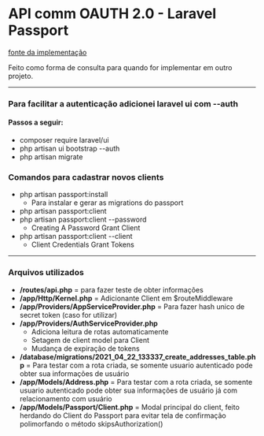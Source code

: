 # API comm OAUTH 2.0 - Laravel Passport

[fonte da implementação](https://laravel.com/docs/8.x/passport)

Feito como forma de consulta para quando for implementar em outro projeto.
<hr>

### Para facilitar a autenticação adicionei laravel ui com --auth

#### Passos a seguir:
* composer require laravel/ui
* php artisan ui bootstrap --auth
* php artisan migrate

### Comandos para cadastrar novos clients
* php artisan passport:install
    * Para instalar e gerar as migrations do passport
* php artisan passport:client
* php artisan passport:client --password
  * Creating A Password Grant Client
* php artisan passport:client --client
    * Client Credentials Grant Tokens

<hr>

### Arquivos utilizados
* <strong>/routes/api.php</strong> = para fazer teste de obter informações 
* <strong>/app/Http/Kernel.php</strong> = Adicionante Client em $routeMiddleware 
* <strong>/app/Providers/AppServiceProvider.php</strong> = Para fazer hash unico de secret token (caso for utilizar) 
* <strong>/app/Providers/AuthServiceProvider.php</strong>
    * Adiciona leitura de rotas automaticamente
    * Setagem de client model para Client
    * Mudança de expiração de tokens
* <strong>/database/migrations/2021_04_22_133337_create_addresses_table.php</strong> = Para testar com a rota criada, se somente usuario autenticado pode obter sua informações de usuário
* <strong>/app/Models/Address.php</strong> = Para testar com a rota criada, se somente usuario autenticado pode obter sua informações de usuário já com relacionamento com usuário
* <strong>/app/Models/Passport/Client.php</strong> = Modal principal do client, feito herdando do Client do Passport para evitar tela de confirmação polimorfando o método skipsAuthorization()

